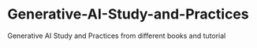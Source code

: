 # Generative-AI-Study-and-Practices
Generative AI Study and Practices from different books and tutorial
